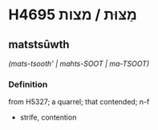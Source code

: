 # H4695 מַצּוּת / מצות

## matstsûwth

_(mats-tsooth' | mahts-SOOT | ma-TSOOT)_

### Definition

from H5327; a quarrel; that contended; n-f

- strife, contention
